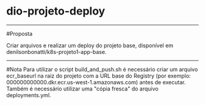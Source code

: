 # dio-projeto-deploy
---
#Proposta

Criar arquivos e realizar um deploy do projeto base, disponível em denilsonbonatti/k8s-projeto1-app-base.

---

#Nota
Para utilizar o script build_and_push.sh é necessário criar um arquivo ecr_baseurl na raiz do projeto com a URL base do Registry (por exemplo: 000000000000.dkr.ecr.us-west-1.amazonaws.com) antes de executar. Também é necessário utilizar uma "cópia fresca" do arquivo deployments.yml.
